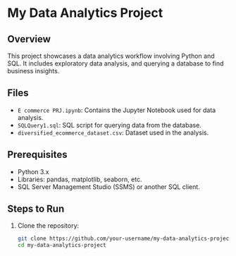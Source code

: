# My Data Analytics Project

## Overview
This project showcases a data analytics workflow involving Python and SQL. It includes exploratory data analysis, and querying a database to find business insights.

## Files
- `E commerce PRJ.ipynb`: Contains the Jupyter Notebook used for data analysis.
- `SQLQuery1.sql`: SQL script for querying data from the database.
- `diversified_ecommerce_dataset.csv`:  Dataset used in the analysis.

## Prerequisites
- Python 3.x
- Libraries: pandas, matplotlib, seaborn, etc.
- SQL Server Management Studio (SSMS) or another SQL client.

## Steps to Run
1. Clone the repository:
   ```bash
   git clone https://github.com/your-username/my-data-analytics-project.git
   cd my-data-analytics-project
